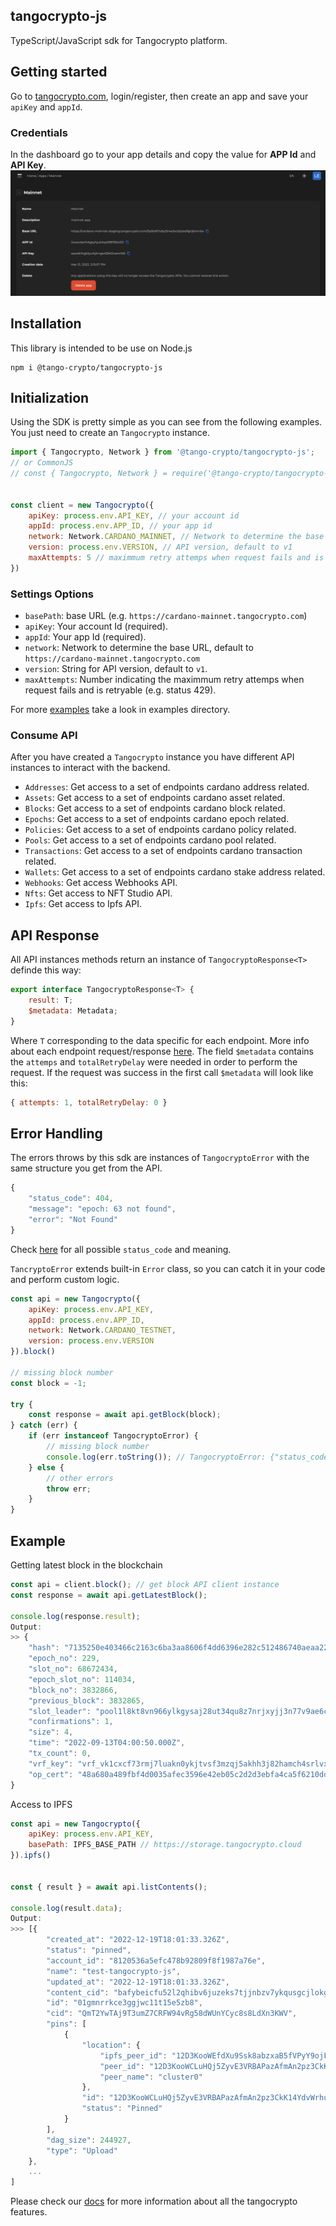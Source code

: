 ## tangocrypto-js

TypeScript/JavaScript sdk for Tangocrypto platform.

## Getting started
Go to [tangocrypto.com](https://www.tangocrypto.com), login/register, then create an app and save your `apiKey` and `appId`.

### Credentials
In the dashboard go to your app details and copy the value for **APP Id** and **API Key**.
![App](./images/app_id.png)

## Installation

This library is intended to be use on Node.js

```console
npm i @tango-crypto/tangocrypto-js
```

## Initialization

Using the SDK is pretty simple as you can see from the following examples. You just need to create an `Tangocrypto` instance. 


```js
import { Tangocrypto, Network } from '@tango-crypto/tangocrypto-js';
// or CommonJS
// const { Tangocrypto, Network } = require('@tango-crypto/tangocrypto-js');


const client = new Tangocrypto({
    apiKey: process.env.API_KEY, // your account id
    appId: process.env.APP_ID, // your app id
    network: Network.CARDANO_MAINNET, // Network to determine the base URL, default to https://cardano-mainnet.tangocrypto.com
    version: process.env.VERSION, // API version, default to v1
    maxAttempts: 5 // maximmum retry attemps when request fails and is retryable (e.g. status 429) 
})
```

### Settings Options
* `basePath`: base URL (e.g. `https://cardano-mainnet.tangocrypto.com`)
* `apiKey`: Your account Id (required).
* `appId`: Your app Id (required).
* `network`: Network to determine the base URL, default to `https://cardano-mainnet.tangocrypto.com`
* `version`: String for API version, default to `v1`.
* `maxAttempts`: Number indicating the maximmum retry attemps when request fails and is retryable (e.g. status 429).

For more [examples](https://www.github.com/tango-crypto/tangocrypto-js/examples/) take a look in examples directory.

### Consume API
After you have created a `Tangocrypto` instance you have different API instances to interact with the backend. 

* `Addresses`: Get access to a set of endpoints cardano address related.
* `Assets`: Get access to a set of endpoints cardano asset related.
* `Blocks`: Get access to a set of endpoints cardano block related.
* `Epochs`: Get access to a set of endpoints cardano epoch related.
* `Policies`: Get access to a set of endpoints cardano policy related.
* `Pools`: Get access to a set of endpoints cardano pool related.
* `Transactions`: Get access to a set of endpoints cardano transaction related.
* `Wallets`: Get access to a set of endpoints cardano stake address related.
* `Webhooks`: Get access Webhooks API.
* `Nfts`: Get access to NFT Studio API.
* `Ipfs`: Get access to Ipfs API.

## API Response
All API instances methods return an instance of `TangocryptoResponse<T>` definde this way:
```js
export interface TangocryptoResponse<T> {
    result: T;
    $metadata: Metadata;
}
```
Where `T` corresponding to the data specific for each endpoint. More info about each endpoint request/response [here](https://www.tangocrypto.com/api-reference). The field `$metadata` contains the `attemps` and `totalRetryDelay` were needed in order to perform the request. If the request was success in the first call `$metadata` will look like this:
```js
{ attempts: 1, totalRetryDelay: 0 }
```

## Error Handling
The errors throws by this sdk are instances of `TangocryptoError` with the same structure you get from the API.
```js
{
    "status_code": 404,
    "message": "epoch: 63 not found",
    "error": "Not Found"
}
``` 
Check [here](https://www.tangocrypto.com/api-reference/#/errors) for all possible `status_code` and meaning.

`TancryptoError` extends built-in `Error` class, so you can catch it in your code and perform custom logic.

```js
const api = new Tangocrypto({
    apiKey: process.env.API_KEY,
    appId: process.env.APP_ID,
    network: Network.CARDANO_TESTNET,
    version: process.env.VERSION
}).block()

// missing block number
const block = -1;

try {
    const response = await api.getBlock(block);
} catch (err) {
    if (err instanceof TangocryptoError) {
        // missing block number
        console.log(err.toString()); // TangocryptoError: {"status_code":404,"message":"block number: -1 not found","error":"Not Found"}
    } else {
        // other errors
        throw err;
    }
}
```


## Example

Getting latest block in the blockchain
```js
const api = client.block(); // get block API client instance
const response = await api.getLatestBlock();

console.log(response.result);
Output:
>> {
    "hash": "7135250e403466c2163c6ba3aa8606f4dd6396e282c512486740aeaa220fbaf9",
    "epoch_no": 229,
    "slot_no": 68672434,
    "epoch_slot_no": 114034,
    "block_no": 3832866,
    "previous_block": 3832865,
    "slot_leader": "pool1l8kt8vn966ylkgysaj28ut34qu8z7nrjxyjj3n77v9ae6clyjfp",
    "confirmations": 1,
    "size": 4,
    "time": "2022-09-13T04:00:50.000Z",
    "tx_count": 0,
    "vrf_key": "vrf_vk1cxcf73rmj7luakn0ykjtvsf3mzqj5akhh3j82hamch4srlvx37tsy2gg35",
    "op_cert": "48a680a489fbf4d0035afec3596e42eb05c2d2d3ebfa4ca5f6210ddb74d7facc"
}
```

Access to IPFS
```js
const api = new Tangocrypto({
    apiKey: process.env.API_KEY,
    basePath: IPFS_BASE_PATH // https://storage.tangocrypto.cloud
}).ipfs()


const { result } = await api.listContents();

console.log(result.data);
Output:
>>> [{
        "created_at": "2022-12-19T18:01:33.326Z",
        "status": "pinned",
        "account_id": "8120536a5efc478b92809f8f1987a76e",
        "name": "test-tangocrypto-js",
        "updated_at": "2022-12-19T18:01:33.326Z",
        "content_cid": "bafybeicfu52l2qhibv6juzeks7tjjnbzv7ykqusgcjlokg3i3aecn4ttsy",
        "id": "01gmnrrkce3ggjwc11t15e5zb8",
        "cid": "QmT2YwTAj9T3umZ7CRFW94vRg58dWUnYCyc8s8LdXn3KWV",
        "pins": [
            {
                "location": {
                    "ipfs_peer_id": "12D3KooWEfdXu9Ssk8abzxaB5fVPyY9ojFaU3EgSzzjEcEfBfFDe",
                    "peer_id": "12D3KooWCLuHQj5ZyvE3VRBAPazAfmAn2pz3CkK14YdvWrhuyszg",
                    "peer_name": "cluster0"
                },
                "id": "12D3KooWCLuHQj5ZyvE3VRBAPazAfmAn2pz3CkK14YdvWrhuyszg",
                "status": "Pinned"
            }
        ],
        "dag_size": 244927,
        "type": "Upload"
    },
    ...
]

```

Please check our [docs](https://docs.tangocrypto.com/) for more information about all the tangocrypto features.


